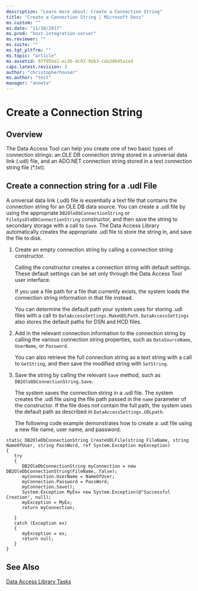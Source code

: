 ```yaml
---
description: "Learn more about: Create a Connection String"
title: "Create a Connection String | Microsoft Docs"
ms.custom: ""
ms.date: "11/30/2017"
ms.prod: "host-integration-server"
ms.reviewer: ""
ms.suite: ""
ms.tgt_pltfrm: ""
ms.topic: "article"
ms.assetid: 97f95be2-ec26-4c03-9db3-cda3d645a1ed
caps.latest.revision: 3
author: "christopherhouser"
ms.author: "test"
manager: "anneta"
---
```

# Create a Connection String

## Overview
The Data Access Tool can help you create one of two basic types of connection strings: an OLE DB connection string stored in a universal data link (.udl) file, and an ADO.NET connection string stored in a text connection string file (*.txt).  
  
## Create a connection string for a .udl File
A universal data link (.udl) file is essentially a text file that contains the connection string for an OLE DB data source. You can create a .udl file by using the appropriate `DB2OleDbConnectionString` or `FileSysOleDbConnectionString` constructor, and then save the string to secondary storage with a call to `Save`. The Data Access Library automatically creates the appropriate .udl file to store the string in, and save the file to disk.  
  
1. Create an empty connection string by calling a connection string constructor.  
  
    Calling the constructor creates a connection string with default settings. These default settings can be set only through the Data Access Tool user interface.  
  
    If you use a file path for a file that currently exists, the system loads the connection string information in that file instead.  
  
    You can determine the default path your system uses for storing .udl files with a call to `DataAccessSettings.MakeUDLPath`. `DataAccessSettings` also stores the default paths for DSN and HCD files.  
  
2. Add in the relevant connection information to the connection string by calling the various connection string properties, such as `DataSourceName`, `UserName`, or `Password`.  
  
    You can also retrieve the full connection string as a text string with a call to `GetString`, and then save the modified string with `SetString`.  
  
3. Save the string by calling the relevant `Save` method, such as `DB2OleDbConnectionString.Save`.  
  
    The system saves the connection string in a .udl file. The system creates the .udl file using the file path passed in the `name` parameter of the constructor. If the file does not contain the full path, the system uses the default path as described in `DataAccessSettings.UDLpath`.  
  
   The following code example demonstrates how to create a .udl file using a new file name, user name, and password.  
  
```  
static DB2OleDbConnectionString CreateUDLFile(string FileName, string NameOfUser, string PassWord, ref System.Exception myException)  
{  
   try  
   {  
      DB2OleDbConnectionString myConnection = new DB2OleDbConnectionString(FileName, false);  
      myConnection.UserName = NameOfUser;  
      myConnection.Password = PassWord;  
      myConnection.Save();  
      System.Exception MyEx= new System.Exception(@"Successful Creation", null);  
      myException = MyEx;  
      return myConnection;  
  
   }  
   catch (Exception ex)  
   {  
      myException = ex;  
      return null;  
   }  
}  
```  
  
## See Also  
 [Data Access Library Tasks](../core/data-access-library-tasks1.md)
